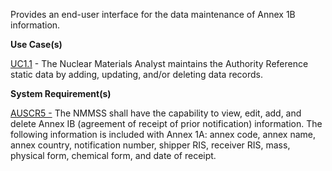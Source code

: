 Provides an end-user interface for the data maintenance of Annex 1B information.

**Use Case(s)**

<a href="https://dev.azure.com/Link-Technologies/NMMSS%20Requirements/_workitems/edit/10/" target="_blank">UC1.1</a> - The Nuclear Materials Analyst maintains the Authority Reference static data by adding, updating, and/or deleting data records.

**System Requirement(s)**

<a href="https://dev.azure.com/Link-Technologies/NMMSS%20Requirements/_workitems/edit/65/" target="_blank">AUSCR5 -</a> The NMMSS shall have the capability to view, edit, add, and delete Annex IB (agreement of receipt of prior notification) information. The following information is included with Annex 1A: annex code, annex name, annex country, notification number, shipper RIS, receiver RIS, mass, physical form, chemical form, and date of receipt.
